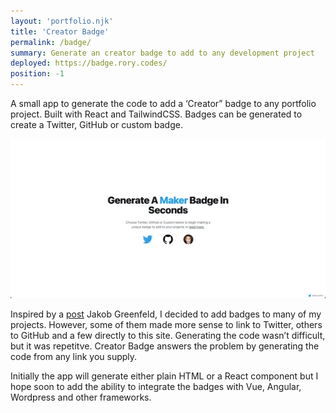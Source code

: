 ```yaml
---
layout: 'portfolio.njk'
title: 'Creator Badge'
permalink: /badge/
summary: Generate an creator badge to add to any development project
deployed: https://badge.rory.codes/
position: -1
---
```


A small app to generate the code to add a ‘Creator” badge to any portfolio project. Built with React and TailwindCSS.
Badges can be generated to create a Twitter, GitHub or custom badge.

![Creator Badge app screenshot](/assets/images/creator-badge.webp 'Creator Badge')

Inspired by a [post](https://jakobgreenfeld.com/badge) Jakob Greenfeld, I decided to add badges to many of my projects. However, some of them made more sense to link to Twitter, others to GitHub and a few directly to this site. Generating the code wasn’t difficult, but it was repetitve. Creator Badge answers the problem by generating the
code from any link you supply.

Initially the app will generate either plain HTML or a React component but I hope soon to add the ability to integrate
the badges with Vue, Angular, Wordpress and other frameworks.
